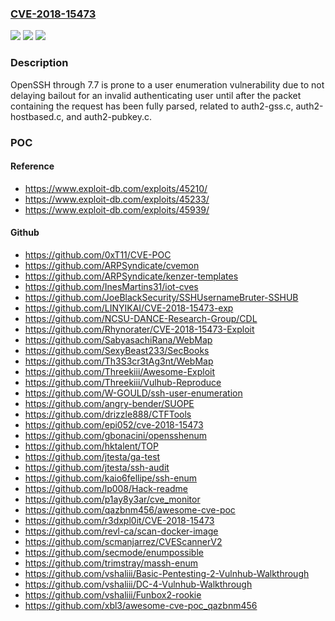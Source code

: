 ### [CVE-2018-15473](https://cve.mitre.org/cgi-bin/cvename.cgi?name=CVE-2018-15473)
![](https://img.shields.io/static/v1?label=Product&message=n%2Fa&color=blue)
![](https://img.shields.io/static/v1?label=Version&message=n%2Fa&color=blue)
![](https://img.shields.io/static/v1?label=Vulnerability&message=n%2Fa&color=brighgreen)

### Description

OpenSSH through 7.7 is prone to a user enumeration vulnerability due to not delaying bailout for an invalid authenticating user until after the packet containing the request has been fully parsed, related to auth2-gss.c, auth2-hostbased.c, and auth2-pubkey.c.

### POC

#### Reference
- https://www.exploit-db.com/exploits/45210/
- https://www.exploit-db.com/exploits/45233/
- https://www.exploit-db.com/exploits/45939/

#### Github
- https://github.com/0xT11/CVE-POC
- https://github.com/ARPSyndicate/cvemon
- https://github.com/ARPSyndicate/kenzer-templates
- https://github.com/InesMartins31/iot-cves
- https://github.com/JoeBlackSecurity/SSHUsernameBruter-SSHUB
- https://github.com/LINYIKAI/CVE-2018-15473-exp
- https://github.com/NCSU-DANCE-Research-Group/CDL
- https://github.com/Rhynorater/CVE-2018-15473-Exploit
- https://github.com/SabyasachiRana/WebMap
- https://github.com/SexyBeast233/SecBooks
- https://github.com/Th3S3cr3tAg3nt/WebMap
- https://github.com/Threekiii/Awesome-Exploit
- https://github.com/Threekiii/Vulhub-Reproduce
- https://github.com/W-GOULD/ssh-user-enumeration
- https://github.com/angry-bender/SUOPE
- https://github.com/drizzle888/CTFTools
- https://github.com/epi052/cve-2018-15473
- https://github.com/gbonacini/opensshenum
- https://github.com/hktalent/TOP
- https://github.com/jtesta/ga-test
- https://github.com/jtesta/ssh-audit
- https://github.com/kaio6fellipe/ssh-enum
- https://github.com/lp008/Hack-readme
- https://github.com/p1ay8y3ar/cve_monitor
- https://github.com/qazbnm456/awesome-cve-poc
- https://github.com/r3dxpl0it/CVE-2018-15473
- https://github.com/revl-ca/scan-docker-image
- https://github.com/scmanjarrez/CVEScannerV2
- https://github.com/secmode/enumpossible
- https://github.com/trimstray/massh-enum
- https://github.com/vshaliii/Basic-Pentesting-2-Vulnhub-Walkthrough
- https://github.com/vshaliii/DC-4-Vulnhub-Walkthrough
- https://github.com/vshaliii/Funbox2-rookie
- https://github.com/xbl3/awesome-cve-poc_qazbnm456

